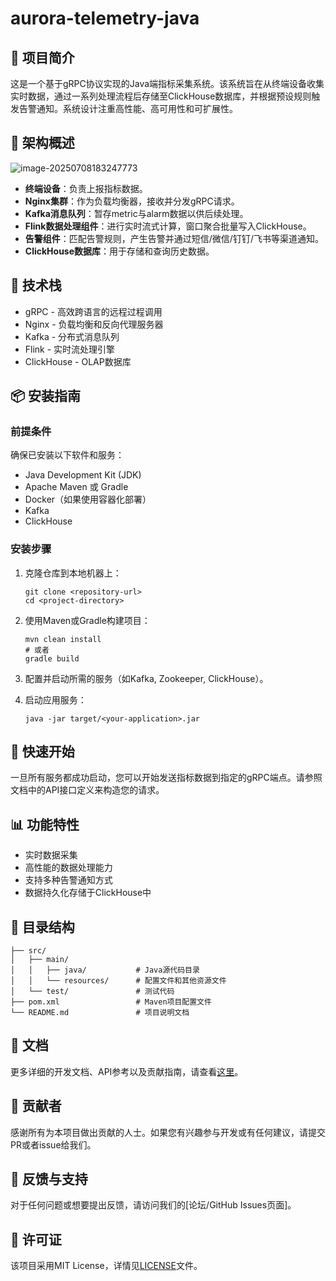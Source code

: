 # aurora-telemetry-java

## 📌 项目简介

这是一个基于gRPC协议实现的Java端指标采集系统。该系统旨在从终端设备收集实时数据，通过一系列处理流程后存储至ClickHouse数据库，并根据预设规则触发告警通知。系统设计注重高性能、高可用性和可扩展性。

## 🧩 架构概述

![image-20250708183247773](https://s2.loli.net/2025/07/08/fjzuOlPIxQyA8TJ.png)

- **终端设备**：负责上报指标数据。
- **Nginx集群**：作为负载均衡器，接收并分发gRPC请求。
- **Kafka消息队列**：暂存metric与alarm数据以供后续处理。
- **Flink数据处理组件**：进行实时流式计算，窗口聚合批量写入ClickHouse。
- **告警组件**：匹配告警规则，产生告警并通过短信/微信/钉钉/飞书等渠道通知。
- **ClickHouse数据库**：用于存储和查询历史数据。

## 🔧 技术栈

- gRPC - 高效跨语言的远程过程调用
- Nginx - 负载均衡和反向代理服务器
- Kafka - 分布式消息队列
- Flink - 实时流处理引擎
- ClickHouse - OLAP数据库

## 📦 安装指南

### 前提条件

确保已安装以下软件和服务：

- Java Development Kit (JDK)
- Apache Maven 或 Gradle
- Docker（如果使用容器化部署）
- Kafka
- ClickHouse

### 安装步骤

1. 克隆仓库到本地机器上：
   ```shell
   git clone <repository-url>
   cd <project-directory>
   ```

2. 使用Maven或Gradle构建项目：
   ```shell
   mvn clean install
   # 或者
   gradle build
   ```

3. 配置并启动所需的服务（如Kafka, Zookeeper, ClickHouse）。

4. 启动应用服务：
   ```shell
   java -jar target/<your-application>.jar
   ```

## 🚀 快速开始

一旦所有服务都成功启动，您可以开始发送指标数据到指定的gRPC端点。请参照文档中的API接口定义来构造您的请求。

## 📊 功能特性

- 实时数据采集
- 高性能的数据处理能力
- 支持多种告警通知方式
- 数据持久化存储于ClickHouse中

## 📁 目录结构

```
├── src/
│   ├── main/
│   │   ├── java/           # Java源代码目录
│   │   └── resources/      # 配置文件和其他资源文件
│   └── test/               # 测试代码
├── pom.xml                 # Maven项目配置文件
└── README.md               # 项目说明文档
```

## 📝 文档

更多详细的开发文档、API参考以及贡献指南，请查看[这里](docs/)。

## 👥 贡献者

感谢所有为本项目做出贡献的人士。如果您有兴趣参与开发或有任何建议，请提交PR或者issue给我们。

## 💬 反馈与支持

对于任何问题或想要提出反馈，请访问我们的[论坛/GitHub Issues页面]。

## 📜 许可证

该项目采用MIT License，详情见[LICENSE](LICENSE)文件。

